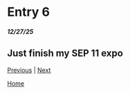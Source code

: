 # Entry 6
##### 12/27/25

## Just finish my SEP 11 expo


   

[Previous](entry05.md) | [Next](entry07.md)

[Home](../README.md)
